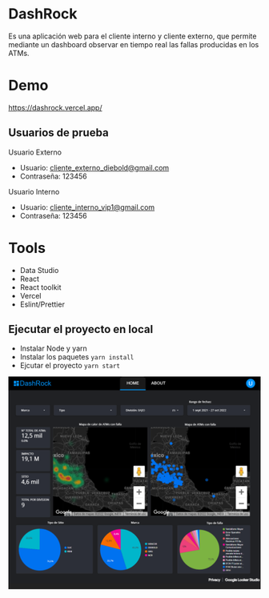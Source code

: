 # DashRock

Es una aplicación web para el cliente interno y cliente externo, que permite mediante un dashboard observar en
tiempo real las fallas producidas en los ATMs.

# Demo

https://dashrock.vercel.app/

## Usuarios de prueba

Usuario Externo

- Usuario: cliente_externo_diebold@gmail.com
- Contraseña: 123456

Usuario Interno

- Usuario: cliente_interno_vip1@gmail.com
- Contraseña: 123456

# Tools

- Data Studio
- React
- React toolkit
- Vercel
- Eslint/Prettier

## Ejecutar el proyecto en local

- Instalar Node y yarn
- Instalar los paquetes `yarn install`
- Ejcutar el proyecto `yarn start`

![Desktop version](https://github.com/g-yz/dashrock_web/blob/main/screenshot.PNG)
